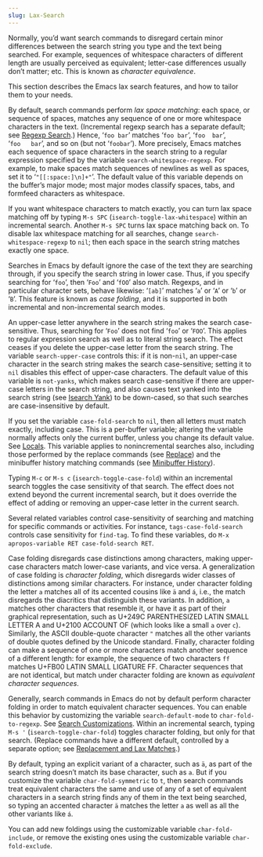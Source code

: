 ```yaml
---
slug: Lax-Search
---
```


Normally, you’d want search commands to disregard certain minor differences between the search string you type and the text being searched. For example, sequences of whitespace characters of different length are usually perceived as equivalent; letter-case differences usually don’t matter; etc. This is known as *character equivalence*.

This section describes the Emacs lax search features, and how to tailor them to your needs.

By default, search commands perform *lax space matching*: each space, or sequence of spaces, matches any sequence of one or more whitespace characters in the text. (Incremental regexp search has a separate default; see [Regexp Search](/docs/emacs/Regexp-Search).) Hence, ‘`foo bar`’<!-- /@w --> matches ‘`foo bar`’<!-- /@w -->, ‘`foo  bar`’<!-- /@w -->, ‘`foo   bar`’<!-- /@w -->, and so on (but not ‘`foobar`’). More precisely, Emacs matches each sequence of space characters in the search string to a regular expression specified by the variable `search-whitespace-regexp`. For example, to make spaces match sequences of newlines as well as spaces, set it to ‘`"[[:space:]\n]+"`’. The default value of this variable depends on the buffer’s major mode; most major modes classify spaces, tabs, and formfeed characters as whitespace.

If you want whitespace characters to match exactly, you can turn lax space matching off by typing `M-s SPC` (`isearch-toggle-lax-whitespace`) within an incremental search. Another `M-s SPC` turns lax space matching back on. To disable lax whitespace matching for all searches, change `search-whitespace-regexp` to `nil`; then each space in the search string matches exactly one space.

Searches in Emacs by default ignore the case of the text they are searching through, if you specify the search string in lower case. Thus, if you specify searching for ‘`foo`’, then ‘`Foo`’ and ‘`fOO`’ also match. Regexps, and in particular character sets, behave likewise: ‘`[ab]`’ matches ‘`a`’ or ‘`A`’ or ‘`b`’ or ‘`B`’. This feature is known as *case folding*, and it is supported in both incremental and non-incremental search modes.

An upper-case letter anywhere in the search string makes the search case-sensitive. Thus, searching for ‘`Foo`’ does not find ‘`foo`’ or ‘`FOO`’. This applies to regular expression search as well as to literal string search. The effect ceases if you delete the upper-case letter from the search string. The variable `search-upper-case` controls this: if it is non-`nil`, an upper-case character in the search string makes the search case-sensitive; setting it to `nil` disables this effect of upper-case characters. The default value of this variable is `not-yanks`, which makes search case-sensitive if there are upper-case letters in the search string, and also causes text yanked into the search string (see [Isearch Yank](/docs/emacs/Isearch-Yank)) to be down-cased, so that such searches are case-insensitive by default.

If you set the variable `case-fold-search` to `nil`, then all letters must match exactly, including case. This is a per-buffer variable; altering the variable normally affects only the current buffer, unless you change its default value. See [Locals](/docs/emacs/Locals). This variable applies to nonincremental searches also, including those performed by the replace commands (see [Replace](/docs/emacs/Replace)) and the minibuffer history matching commands (see [Minibuffer History](/docs/emacs/Minibuffer-History)).

Typing `M-c` or `M-s c` (`isearch-toggle-case-fold`) within an incremental search toggles the case sensitivity of that search. The effect does not extend beyond the current incremental search, but it does override the effect of adding or removing an upper-case letter in the current search.

Several related variables control case-sensitivity of searching and matching for specific commands or activities. For instance, `tags-case-fold-search` controls case sensitivity for `find-tag`. To find these variables, do `M-x apropos-variable RET case-fold-search RET`.

Case folding disregards case distinctions among characters, making upper-case characters match lower-case variants, and vice versa. A generalization of case folding is *character folding*, which disregards wider classes of distinctions among similar characters. For instance, under character folding the letter `a` matches all of its accented cousins like `ä` and `á`, i.e., the match disregards the diacritics that distinguish these variants. In addition, `a` matches other characters that resemble it, or have it as part of their graphical representation, such as U+249C PARENTHESIZED LATIN SMALL LETTER A and U+2100 ACCOUNT OF (which looks like a small `a` over `c`). Similarly, the ASCII double-quote character `"` matches all the other variants of double quotes defined by the Unicode standard. Finally, character folding can make a sequence of one or more characters match another sequence of a different length: for example, the sequence of two characters `ff` matches U+FB00 LATIN SMALL LIGATURE FF. Character sequences that are not identical, but match under character folding are known as *equivalent character sequences*.

Generally, search commands in Emacs do not by default perform character folding in order to match equivalent character sequences. You can enable this behavior by customizing the variable `search-default-mode` to `char-fold-to-regexp`. See [Search Customizations](/docs/emacs/Search-Customizations). Within an incremental search, typing `M-s '` (`isearch-toggle-char-fold`) toggles character folding, but only for that search. (Replace commands have a different default, controlled by a separate option; see [Replacement and Lax Matches](/docs/emacs/Replacement-and-Lax-Matches).)

By default, typing an explicit variant of a character, such as `ä`, as part of the search string doesn’t match its base character, such as `a`. But if you customize the variable `char-fold-symmetric` to `t`, then search commands treat equivalent characters the same and use of any of a set of equivalent characters in a search string finds any of them in the text being searched, so typing an accented character `ä` matches the letter `a` as well as all the other variants like `á`.

You can add new foldings using the customizable variable `char-fold-include`, or remove the existing ones using the customizable variable `char-fold-exclude`.
